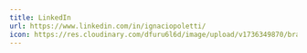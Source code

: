 ```yaml
---
title: LinkedIn
url: https://www.linkedin.com/in/ignaciopoletti/
icon: https://res.cloudinary.com/dfuru6l6d/image/upload/v1736349870/brand-linkedin_ooutya.svg
---
```

